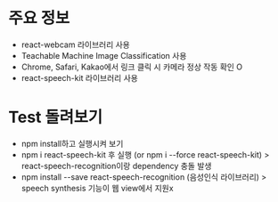 # 주요 정보

- react-webcam 라이브러리 사용
- Teachable Machine Image Classification 사용
- Chrome, Safari, Kakao에서 링크 클릭 시 카메라 정상 작동 확인 O
- react-speech-kit 라이브러리 사용

# Test 돌려보기

- npm install하고 실행시켜 보기
- npm i react-speech-kit 후 실행 (or npm i --force react-speech-kit) > react-speech-recognition이랑 dependency 충돌 발생
- npm install --save react-speech-recognition (음성인식 라이브러리) > speech synthesis 기능이 웹 view에서 지원x

